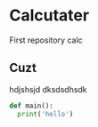 # Calcutater
First repository calc 
## Cuzt
hdjshsjd
dksdsdhsdk

```python
def main():
  print('hello')

```
